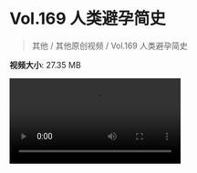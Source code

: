 # Vol.169 人类避孕简史

> 其他 / 其他原创视频 / Vol.169 人类避孕简史

**视频大小**: 27.35 MB

<div class="video"><video src="https://file.hsyhx.top/archive/混乱博物馆/Vol/169.mp4" controls preload>🤔 您的浏览器不支持 video 标签</video></div>